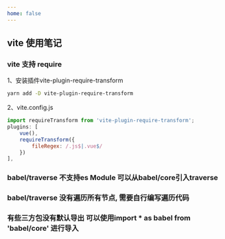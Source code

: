 ```yaml
---
home: false
---
```


## vite 使用笔记


### vite 支持 require

1、安装插件vite-plugin-require-transform
``` bash
yarn add -D vite-plugin-require-transform
```

2、vite.config.js
``` js
import requireTransform from 'vite-plugin-require-transform';
plugins: [
    vue(),
    requireTransform({
        fileRegex: /.js$|.vue$/
    })
],

```

### babel/traverse 不支持es Module 可以从babel/core引入traverse

### babel/traverse 没有遍历所有节点, 需要自行编写遍历代码

### 有些三方包没有默认导出 可以使用import * as babel from 'babel/core' 进行导入
